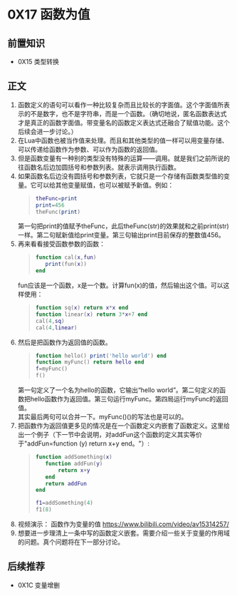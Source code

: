 # 0X17 函数为值

## 前置知识

* 0X15 类型转换

## 正文

1. 函数定义的语句可以看作一种比较复杂而且比较长的字面值。这个字面值所表示的不是数字，也不是字符串，而是一个函数。（确切地说，匿名函数表达式才是真正的函数字面值。带变量名的函数定义表达式还融合了赋值功能。这个后续会进一步讨论。）
1. 在Lua中函数也被当作值来处理。而且和其他类型的值一样可以用变量存储、可以传递给函数作为参数、可以作为函数的返回值。
1. 但是函数变量有一种别的类型没有特殊的运算——调用。就是我们之前所说的往函数名后边加圆括号和参数列表。就表示调用执行函数。
1. 如果函数名后边没有圆括号和参数列表，它就只是一个存储有函数类型值的变量。它可以给其他变量赋值，也可以被赋予新值。例如：
    >```lua
    >theFunc=print
    >print=456
    >theFunc(print)
    >```
    第一句把print的值赋予theFunc，此后theFunc(str)的效果就和之前print(str)一样。第二句赋新值给print变量。第三句输出print目前保存的整数值456。
1. 再来看看接受函数参数的函数：
    >```lua
    >function cal(x,fun) 
    >    print(fun(x))
    >end
    >```
    fun应该是一个函数，x是一个数。计算fun(x)的值，然后输出这个值。可以这样使用：
    >```lua
    >function sq(x) return x*x end
    >function linear(x) return 3*x+7 end
    >cal(4,sq)
    >cal(4,linear)
    >```
1. 然后是把函数作为返回值的函数。 
    >```lua
    >function hello() print('hello world') end
    >function myFunc() return hello end
    >f=myFunc()
    >f()
    >```
    第一句定义了一个名为hello的函数，它输出“hello world”。第二句定义的函数把hello函数作为返回值。第三句运行myFunc。第四局运行myFunc的返回值。  
    其实最后两句可以合并一下。myFunc()()的写法也是可以的。
1. 把函数作为返回值更多见的情况是在一个函数定义内嵌套了函数定义。这里给出一个例子（下一节中会说明，对addFun这个函数的定义其实等价于"addFun=function (y) return x+y end。"）:
    >```lua
    >function addSomething(x)
    >    function addFun(y)
    >        return x+y
    >    end
    >    return addFun
    >end
    >
    >f1=addSomething(4)
    >f1(8)
    >```
1. 视频演示： 函数作为变量的值  <https://www.bilibili.com/video/av15314257/>
1. 想要进一步理清上一条中写的函数定义嵌套。需要介绍一些关于变量的作用域的问题。真个问题将在下一部分讨论。

## 后续推荐

* 0X1C 变量增删
